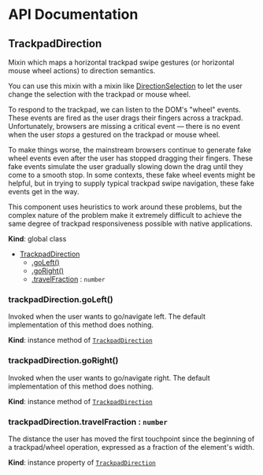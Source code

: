 # API Documentation
<a name="TrackpadDirection"></a>

## TrackpadDirection
Mixin which maps a horizontal trackpad swipe gestures (or horizontal mouse
wheel actions) to direction semantics.

You can use this mixin with a mixin like
[DirectionSelection](DirectionSelection.md) to let the user change the
selection with the trackpad or mouse wheel.

To respond to the trackpad, we can listen to the DOM's "wheel" events.
These events are fired as the user drags their fingers across a trackpad.
Unfortunately, browsers are missing a critical event — there is no event
when the user *stops* a gestured on the trackpad or mouse wheel.

To make things worse, the mainstream browsers continue to generate fake
wheel events even after the user has stopped dragging their fingers. These
fake events simulate the user gradually slowing down the drag until they
come to a smooth stop. In some contexts, these fake wheel events might be
helpful, but in trying to supply typical trackpad swipe navigation, these
fake events get in the way.

This component uses heuristics to work around these problems, but the
complex nature of the problem make it extremely difficult to achieve the
same degree of trackpad responsiveness possible with native applications.

  **Kind**: global class

* [TrackpadDirection](#TrackpadDirection)
    * [.goLeft()](#TrackpadDirection+goLeft)
    * [.goRight()](#TrackpadDirection+goRight)
    * [.travelFraction](#TrackpadDirection+travelFraction) : <code>number</code>

<a name="TrackpadDirection+goLeft"></a>

### trackpadDirection.goLeft()
Invoked when the user wants to go/navigate left.
The default implementation of this method does nothing.

  **Kind**: instance method of <code>[TrackpadDirection](#TrackpadDirection)</code>
<a name="TrackpadDirection+goRight"></a>

### trackpadDirection.goRight()
Invoked when the user wants to go/navigate right.
The default implementation of this method does nothing.

  **Kind**: instance method of <code>[TrackpadDirection](#TrackpadDirection)</code>
<a name="TrackpadDirection+travelFraction"></a>

### trackpadDirection.travelFraction : <code>number</code>
The distance the user has moved the first touchpoint since the beginning
of a trackpad/wheel operation, expressed as a fraction of the element's
width.

  **Kind**: instance property of <code>[TrackpadDirection](#TrackpadDirection)</code>
